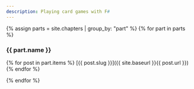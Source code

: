 ```yaml
---
description: Playing card games with F#
---
```


{% assign parts = site.chapters | group_by: "part" %}
{% for part in parts %}
### {{ part.name }}
{% for post in part.items %}
  [{{ post.slug }}]({{ site.baseurl }}{{ post.url }})
{% endfor %}

{% endfor %}

